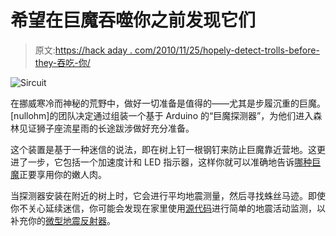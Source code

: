 # 希望在巨魔吞噬你之前发现它们

> 原文:[https://hack aday . com/2010/11/25/hopely-detect-trolls-before-they-吞吃-你/](https://hackaday.com/2010/11/25/hopefully-detect-trolls-before-they-devour-you/)

![](../Images/7ac1318db26d0bcd7ade88f6f580318d.png "Sircuit")

在挪威寒冷而神秘的荒野中，做好一切准备是值得的——尤其是步履沉重的巨魔。[nullohm]的团队决定通过组装一个基于 Arduino 的“巨魔探测器”，为他们进入森林见证狮子座流星雨的长途跋涉做好充分准备。

这个装置是基于一种迷信的说法，即在树上钉一根钢钉来防止巨魔靠近营地。这更进了一步，它包括一个加速度计和 LED 指示器，这样你就可以准确地告诉[哪种巨魔](http://en.wikipedia.org/wiki/Troll_doll)正要享用你的嫩人肉。

当探测器安装在附近的树上时，它会进行平均地震测量，然后寻找蛛丝马迹。即使你不关心延续迷信，你可能会发现在家里使用[源代码](http://nullohm.com/2010/11/trollcoding/)进行简单的地震活动监测，以补充你的[微型地震反射器](http://hackaday.com/2009/11/19/mini-earthquake-in-your-living-room/)。